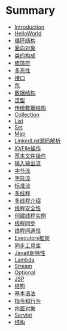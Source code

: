 # Summary

* [Introduction](README.md)
* [HelloWorld](HelloWorld.md)
* [循环结构](circle.md)
* [面向对象]()
 * [类的构成](oop/constitution.md)
 * [修饰符](oop/modifier.md)
 * [多态性](oop/poly.md)
 * [接口](oop/interface.md)
 * [包](oop/package.md)
* [数据结构]()
 * [泛型](data-structure/generics.md)
 * [传统数据结构](data-structure/traditional.md)
 * [Collection](data-structure/collection.md)
 * [List](data-structure/List.md)
 * [Set](data-structure/Set.md)
 * [Map](data-structure/Map.md)
 * [LinkedList源码解析](sources/linked-list.md)
* [IO/File操作]()
 * [基本文件操作](io/operate.md)
 * [输入输出流](io/io-stream.md)
 * [字节流](io/byte-stream.md)
 * [字符流](io/char-stream.md)
 * [标准流](io/std-stream.md)
* [多线程]()
 * [多线程介绍](thread/introduction.md)
 * [线程安全性](thread/thread-safety.md)
 * [创建线程实例](thread/create.md)
 * [线程同步](thread/sync.md)
 * [线程间通信](thread/communication.md)
 * [Executors框架](thread/executors.md)
 * [同步工具库](thread/tools.md)
* [Java8新特性]()
 * [Lambda](java8/lambda.md)
 * [Stream](java8/stream.md)
 * [Optional](java8/optional.md)
* [JSP]()
 * [结构](jsp/jsp-structure.md)
 * [基本语法](jsp/syntax.md)
 * [指令和行为](jsp/directive-action.md)
 * [内置对象](jsp/built-in.md)
* [Servlet]()
 * [结构](servlet/structure.md)